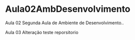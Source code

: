 # Aula02AmbDesenvolvimento
Aula 02
Segunda Aula de Ambiente de Desenvolvimento.. 

Aula 03 Alteração teste reporsitorio
